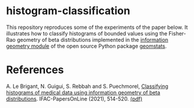 # histogram-classification

This repository reproduces some of the experiments of the paper below. It illustrates how to classify histograms of bounded values using the Fisher-Rao geometry of beta distributions implemented in the [information geometry module](https://github.com/geomstats/geomstats/tree/main/geomstats/information_geometry) of the open source Python package [geomstats](https://github.com/geomstats/geomstats).

# References

A. Le Brigant, N. Guigui, S. Rebbah and S. Puechmorel, [Classifying histograms of medical data using information geometry of beta distributions](https://www.sciencedirect.com/science/article/pii/S2405896321005851?via%3Dihub). IFAC-PapersOnLine (2021), 514-520. [(pdf)](https://arxiv.org/abs/2006.04511)
